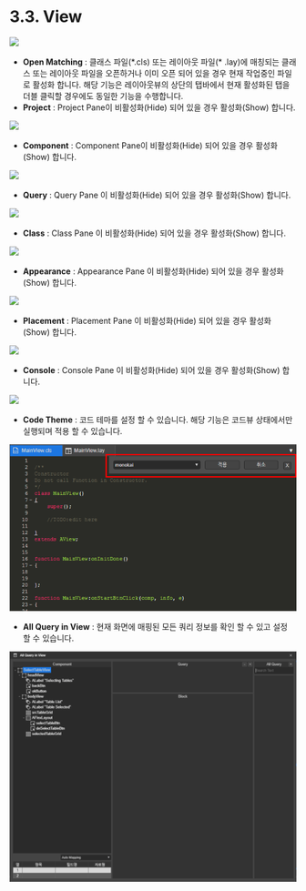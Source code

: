 # 3.3. View

![](https://github.com/asoosoft/spidergen-guidebook/tree/eeac9656bff5b368e79bf9dad544cae218642e17/assets/menu_view.png)

* **Open Matching** : 클래스 파일\(\*.cls\) 또는 레이아웃 파일\(\* .lay\)에 매칭되는 클래스 또는 레이아웃 파일을 오픈하거나 이미 오픈 되어 있을 경우 현재 작업중인 파일로 활성화 합니다. 해당 기능은 레이아웃뷰의 상단의 탭바에서 현재 활성화된 탭을 더블 클릭할 경우에도 동일한 기능을 수행합니다.
* **Project** : Project Pane이 비활성화\(Hide\) 되어 있을 경우 활성화\(Show\) 합니다.

![](https://github.com/asoosoft/spidergen-guidebook/tree/eeac9656bff5b368e79bf9dad544cae218642e17/assets/pane-project.png)

* **Component** : Component Pane이 비활성화\(Hide\) 되어 있을 경우 활성화\(Show\) 합니다. 

![](https://github.com/asoosoft/spidergen-guidebook/tree/eeac9656bff5b368e79bf9dad544cae218642e17/assets/pane-component.png)

* **Query** : Query Pane 이 비활성화\(Hide\) 되어 있을 경우 활성화\(Show\) 합니다. 

![](https://github.com/asoosoft/spidergen-guidebook/tree/eeac9656bff5b368e79bf9dad544cae218642e17/assets/pain-query.png)

* **Class** :  Class Pane 이 비활성화\(Hide\) 되어 있을 경우 활성화\(Show\) 합니다.

![](https://github.com/asoosoft/spidergen-guidebook/tree/eeac9656bff5b368e79bf9dad544cae218642e17/assets/pane-class.png)

* **Appearance** : Appearance Pane 이 비활성화\(Hide\) 되어 있을 경우 활성화\(Show\) 합니다.

![](https://github.com/asoosoft/spidergen-guidebook/tree/eeac9656bff5b368e79bf9dad544cae218642e17/assets/pane-appearance.png)

* **Placement** : Placement Pane 이 비활성화\(Hide\) 되어 있을 경우 활성화\(Show\) 합니다.

![](https://github.com/asoosoft/spidergen-guidebook/tree/eeac9656bff5b368e79bf9dad544cae218642e17/assets/pane-placement.png)

* **Console** : Console Pane 이 비활성화\(Hide\) 되어 있을 경우 활성화\(Show\) 합니다.

![](https://github.com/asoosoft/spidergen-guidebook/tree/eeac9656bff5b368e79bf9dad544cae218642e17/assets/pane-console.png)

* **Code Theme** : 코드 테마를 설정 할 수 있습니다. 해당 기능은 코드뷰 상태에서만 실행되며 적용 할 수 있습니다. 

![](../../.gitbook/assets/code-theme.png)

* **All Query in View** : 현재 화면에 매핑된 모든 쿼리 정보를 확인 할 수 있고 설정 할 수 있습니다.

![](../../.gitbook/assets/all-query-view.png)

